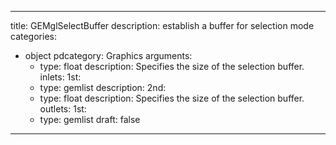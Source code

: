 
---
title: GEMglSelectBuffer
description: establish a buffer for selection mode
categories:
  - object
pdcategory: Graphics
arguments:
    - type: float
      description: Specifies the size of the selection buffer.
inlets:
  1st:
    - type: gemlist
      description:
  2nd:
    - type: float
      description: Specifies the size of the selection buffer.
outlets:
  1st:
    - type: gemlist
draft: false
---

